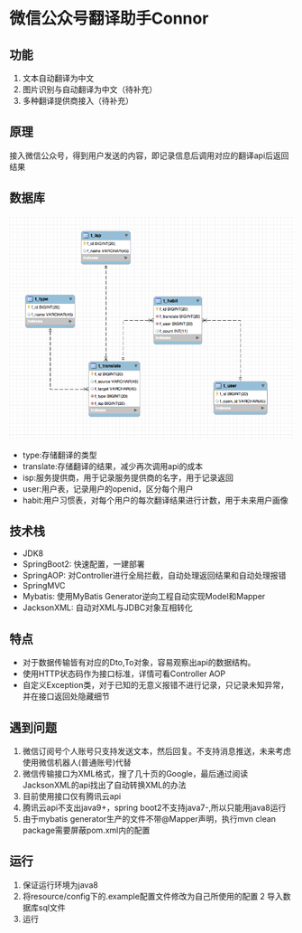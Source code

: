 # 微信公众号翻译助手Connor
## 功能
1. 文本自动翻译为中文
2. 图片识别与自动翻译为中文（待补充）
3. 多种翻译提供商接入（待补充）
## 原理
接入微信公众号，得到用户发送的内容，即记录信息后调用对应的翻译api后返回结果
## 数据库
![ER图](./er.png)
- type:存储翻译的类型
- translate:存储翻译的结果，减少再次调用api的成本
- isp:服务提供商，用于记录服务提供商的名字，用于记录返回
- user:用户表，记录用户的openid，区分每个用户
- habit:用户习惯表，对每个用户的每次翻译结果进行计数，用于未来用户画像
## 技术栈
- JDK8
- SpringBoot2: 快速配置，一建部署
- SpringAOP: 对Controller进行全局拦截，自动处理返回结果和自动处理报错
- SpringMVC
- Mybatis: 使用MyBatis Generator逆向工程自动实现Model和Mapper
- JacksonXML: 自动对XML与JDBC对象互相转化

## 特点
- 对于数据传输皆有对应的Dto,To对象，容易观察出api的数据结构。
- 使用HTTP状态码作为接口标准，详情可看Controller AOP
- 自定义Exception类，对于已知的无意义报错不进行记录，只记录未知异常，并在接口返回处隐藏细节

## 遇到问题
1. 微信订阅号个人账号只支持发送文本，然后回复。不支持消息推送，未来考虑使用微信机器人(普通账号)代替
2. 微信传输接口为XML格式，搜了几十页的Google，最后通过阅读JacksonXML的api找出了自动转换XML的办法
3. 目前使用接口仅有腾讯云api
4. 腾讯云api不支出java9+，spring boot2不支持java7-,所以只能用java8运行
5. 由于mybatis generator生产的文件不带@Mapper声明，执行mvn clean package需要屏蔽pom.xml内的配置

## 运行
1. 保证运行环境为java8
1. 将resource/config下的.example配置文件修改为自己所使用的配置
2  导入数据库sql文件
4. 运行